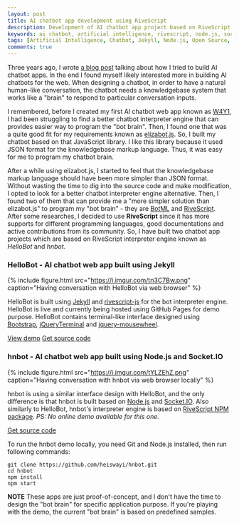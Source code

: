 ```yaml
---
layout: post
title: AI chatbot app development using RiveScript
description: Development of AI chatbot app project based on RiveScript interpreter engine; one is built using Jekyll, another is built using Node.js and Socket.IO.
keywords: ai chatbot, artificial intelligence, rivescript, node.js, socket.io, jquery terminal
tags: [Artificial Intelligence, Chatbot, Jekyll, Node.js, Open Source, Programming]
comments: true
---
```


Three years ago, I wrote [a blog post](https://heiswayi.nrird.com/building-ai-chatbot-app) talking about how I tried to build AI chatbot apps. In the end I found myself likely interested more in building AI chatbots for the web. When designing a chatbot, in order to have a natural human-like conversation, the chatbot needs a knowledgebase system that works like a "brain" to respond to particular conversation inputs.

I remembered, before I created my first AI chatbot web app known as [W4Y1](https://heiswayi.github.io/w4y1/), I had been struggling to find a better chatbot interpreter engine that can provides easier way to program the "bot brain". Then, I found one that was a quite good fit for my requirements known as [elizabot.js](http://www.masswerk.at/elizabot/). So, I built my chatbot based on that JavaScript library. I like this library because it used JSON format for the knowledgebase markup language. Thus, it was easy for me to program my chatbot brain.

After a while using elizabot.js, I started to feel that the knowledgebase markup language should have been more simpler than JSON format. Without wasting the time to dig into the source code and make modification, I opted to look for a better chatbot interpreter engine alternative. Then, I found two of them that can provide me a "more simpler solution than elizabot.js" to program my "bot brain" - they are [BotML](https://github.com/BotML/botml-js) and [RiveScript](https://www.rivescript.com/). After some researches, I decided to use **RiveScript** since it has more supports for different programming languages, good documentations and active contributions from its community. So, I have built two chatbot app projects which are based on RiveScript interpreter engine known as _HelloBot_ and _hnbot_.

### HelloBot - AI chatbot web app built using Jekyll

{% include figure.html src="https://i.imgur.com/tn3C7Bw.png" caption="Having conversation with HelloBot via web browser" %}

HelloBot is built using [Jekyll](https://jekyllrb.com/) and [rivescript-js](https://github.com/aichaos/rivescript-js) for the bot interpreter engine. HelloBot is live and currently being hosted using GitHub Pages for demo purpose. HelloBot contains terminal-like interface designed using [Bootstrap](https://getbootstrap.com/), [jQueryTerminal](https://terminal.jcubic.pl/) and [jquery-mousewheel](https://github.com/jquery/jquery-mousewheel).

<a href="https://heiswayi.github.io/hellobot" class="button big">View demo</a> <a href="https://github.com/heiswayi/hellobot" class="button big">Get source code</a>

### hnbot - AI chatbot web app built using Node.js and Socket.IO

{% include figure.html src="https://i.imgur.com/tYLZEhZ.png" caption="Having conversation with hnbot via web browser locally" %}

hnbot is using a similar interface design with HelloBot, and the only difference is that hnbot is built based on [Node.js](https://nodejs.org/en/) and [Socket.IO](https://socket.io/). Also similarly to HelloBot, hnbot's interpreter engine is based on [RiveScript NPM package](https://www.npmjs.com/package/rivescript). _PS: No online demo available for this one._

<a href="https://github.com/heiswayi/hnbot" class="button big">Get source code</a>

To run the hnbot demo locally, you need Git and Node.js installed, then run following commands:

```shell
git clone https://github.com/heiswayi/hnbot.git
cd hnbot
npm install
npm start
```

**NOTE** These apps are just proof-of-concept, and I don't have the time to design the "bot brain" for specific application purpose. If you're playing with the demo, the current "bot brain" is based on predefined samples.